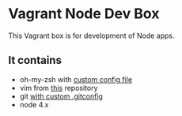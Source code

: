 # Vagrant Node Dev Box
This Vagrant box is for development of Node apps.

## It contains
- oh-my-zsh with [custom config file](https://github.com/rastkojokic/dotfiles/blob/master/zshrc)
- vim from [this](https://github.com/rastkojokic/vimfiles) repository
- git [with custom .gitconfig](https://github.com/rastkojokic/dotfiles/blob/master/gitconfig)
- node 4.x
